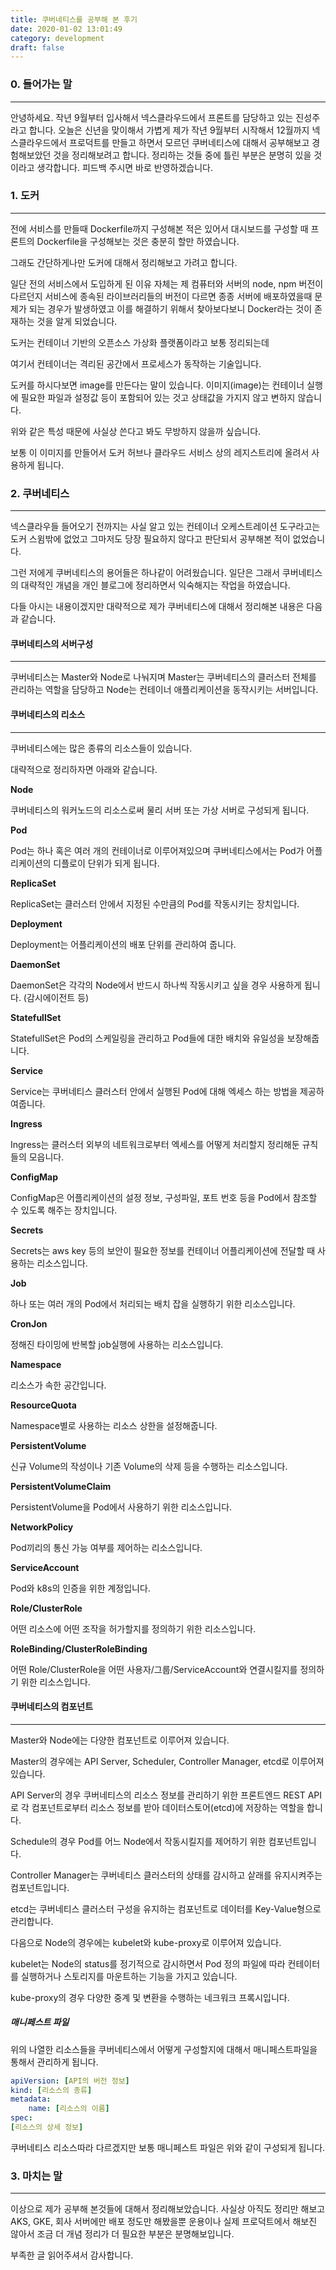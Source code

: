 ```yaml
---
title: 쿠버네티스를 공부해 본 후기
date: 2020-01-02 13:01:49
category: development
draft: false
---
```


### 0. 들어가는 말

---

안녕하세요.
작년 9월부터 입사해서 넥스클라우드에서 프론트를 담당하고 있는 진성주라고 합니다.
오늘은 신년을 맞이해서 가볍게 제가 작년 9월부터 시작해서 12월까지
넥스클라우드에서 프로덕트를 만들고 하면서 모르던 쿠버네티스에 대해서 공부해보고 경험해보았던 것을 정리해보려고 합니다.
정리하는 것들 중에 틀린 부분은 분명히 있을 것이라고 생각합니다.
피드백 주시면 바로 반영하겠습니다.

### 1. 도커

---

전에 서비스를 만들때 Dockerfile까지 구성해본 적은 있어서
대시보드를 구성할 때 프론트의 Dockerfile을 구성해보는 것은 충분히 할만 하였습니다.

그래도 간단하게나만 도커에 대해서 정리해보고 가려고 합니다.

일단 전의 서비스에서 도입하게 된 이유 자체는
제 컴퓨터와 서버의 node, npm 버전이 다르던지
서비스에 종속된 라이브러리들의 버전이 다르면 종종 서버에 배포하였을때 문제가 되는 경우가 발생하였고
이를 해결하기 위해서 찾아보다보니 Docker라는 것이 존재하는 것을 알게 되었습니다.

도커는 컨테이너 기반의 오픈소스 가상화 플랫폼이라고 보통 정리되는데

여기서 컨테이너는 격리된 공간에서 프로세스가 동작하는 기술입니다.

도커를 하시다보면 image를 만든다는 말이 있습니다.
이미지(image)는 컨테이너 실행에 필요한 파일과 설정값 등이 포함되어 있는 것고 상태값을 가지지 않고 변하지 않습니다.

위와 같은 특성 때문에 사실상 쓴다고 봐도 무방하지 않을까 싶습니다.

보통 이 이미지를 만들어서 도커 허브나 클라우드 서비스 상의 레지스트리에 올려서 사용하게 됩니다.

### 2. 쿠버네티스

---

넥스클라우들 들어오기 전까지는 사실 알고 있는 컨테이너 오케스트레이션 도구라고는 도커 스윔밖에 없었고
그마저도 당장 필요하지 않다고 판단되서 공부해본 적이 없었습니다.

그런 저에게 쿠버네티스의 용어들은 하나같이 어려웠습니다.
일단은 그래서 쿠버네티스의 대략적인 개념을 개인 블로그에 정리하면서 익숙해지는 작업을 하였습니다.

다들 아시는 내용이겠지만 대략적으로 제가 쿠버네티스에 대해서 정리해본 내용은 다음과 같습니다.

#### 쿠버네티스의 서버구성

---

쿠버네티스는 Master와 Node로 나눠지며
Master는 쿠버네티스의 클러스터 전체를 관리하는 역할을 담당하고
Node는 컨테이너 애플리케이션을 동작시키는 서버입니다.

#### 쿠버네티스의 리소스

---

쿠버네티스에는 많은 종류의 리소스들이 있습니다.

대략적으로 정리하자면 아래와 같습니다.

**Node**

쿠버네티스의 워커노드의 리소스로써 물리 서버 또는 가상 서버로 구성되게 됩니다.

**Pod**

Pod는 하나 혹은 여러 개의 컨테이너로 이루어져있으며 쿠버네티스에서는 Pod가 어플리케이션의 디플로이 단위가 되게 됩니다.

**ReplicaSet**

ReplicaSet는 클러스터 안에서 지정된 수만큼의 Pod를 작동시키는 장치입니다.

**Deployment**

Deployment는 어플리케이션의 배포 단위를 관리하여 줍니다.

**DaemonSet**

DaemonSet은 각각의 Node에서 반드시 하나씩 작동시키고 싶을 경우 사용하게 됩니다. (감시에이전트 등)

**StatefullSet**

StatefullSet은 Pod의 스케일링을 관리하고 Pod들에 대한 배치와 유일성을 보장해줍니다.

**Service**

Service는 쿠버네티스 클러스터 안에서 실행된 Pod에 대해 엑세스 하는 방법을 제공하여줍니다.

**Ingress**

Ingress는 클러스터 외부의 네트워크로부터 엑세스를 어떻게 처리할지 정리해둔 규칙들의 모읍니다.

**ConfigMap**

ConfigMap은 어플리케이션의 설정 정보, 구성파일, 포트 번호 등을 Pod에서 참조할 수 있도록 해주는 장치입니다.

**Secrets**

Secrets는 aws key 등의 보안이 필요한 정보를 컨테이너 어플리케이션에 전달할 때 사용하는 리소스입니다.

**Job**

하나 또는 여러 개의 Pod에서 처리되는 배치 잡을 실행하기 위한 리소스입니다.

**CronJon**

정해진 타이밍에 반복할 job실행에 사용하는 리소스입니다.

**Namespace**

리소스가 속한 공간입니다.

**ResourceQuota**

Namespace별로 사용하는 리소스 상한을 설정해줍니다.

**PersistentVolume**

신규 Volume의 작성이나 기존 Volume의 삭제 등을 수행하는 리소스입니다.

**PersistentVolumeClaim**

PersistentVolume을 Pod에서 사용하기 위한 리소스입니다.

**NetworkPolicy**

Pod끼리의 통신 가능 여부를 제어하는 리소스입니다.

**ServiceAccount**

Pod와 k8s의 인증을 위한 계정입니다.

**Role/ClusterRole**

어떤 리소스에 어떤 조작을 허가할지를 정의하기 위한 리소스입니다.

**RoleBinding/ClusterRoleBinding**

어떤 Role/ClusterRole을 어떤 사용자/그룹/ServiceAccount와 연결시킬지를 정의하기 위한 리소스입니다.

#### 쿠버네티스의 컴포넌트

---

Master와 Node에는 다양한 컴포넌트로 이루어져 있습니다.

Master의 경우에는 API Server, Scheduler, Controller Manager, etcd로 이루어져 있습니다.

API Server의 경우 쿠버네티스의 리소스 정보를 관리하기 위한 프론트엔드 REST API로
각 컴포넌트로부터 리소스 정보를 받아 데이터스토어(etcd)에 저장하는 역할을 합니다.

Schedule의 경우 Pod를 어느 Node에서 작동시킬지를 제어하기 위한 컴포넌트입니다.

Controller Manager는 쿠버네티스 클러스터의 상태를 감시하고 샅래를 유지시켜주는 컴포넌트입니다.

etcd는 쿠버네티스 클러스터 구성을 유지하는 컴포넌트로 데이터를 Key-Value형으로 관리합니다.

다음으로 Node의 경우에는 kubelet와 kube-proxy로 이루어져 있습니다.

kubelet는 Node의 status를 정기적으로 감시하면서 Pod 정의 파일에 따라 컨테이터를 실행하거나 스토리지를 마운트하는 기능을 가지고 있습니다.

kube-proxy의 경우 다양한 중계 및 변환을 수행하는 네크워크 프록시입니다.

##### 매니페스트 파일

위의 나열한 리소스들을 쿠버네티스에서 어떻게 구성할지에 대해서 매니페스트파일을 통해서 관리하게 됩니다.

```yaml
apiVersion: [API의 버전 정보]
kind: [리소스의 종류]
metadata:
	name: [리소스의 이름]
spec:
[리소스의 상세 정보]
```

쿠버네티스 리소스따라 다르겠지만 보통 매니페스트 파일은 위와 같이 구성되게 됩니다.

### 3. 마치는 말

---

이상으로 제가 공부해 본것들에 대해서 정리해보았습니다.
사실상 아직도 정리만 해보고 AKS, GKE, 회사 서버에만 배포 정도만 해봤을뿐 운용이나 실제 프로덕트에서 해보진 않아서 조금 더 개념 정리가 더 필요한 부분은 분명해보입니다.

부족한 글 읽어주셔서 감사합니다.
